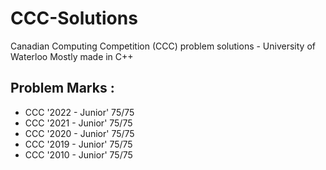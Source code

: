 # CCC-Solutions
Canadian Computing Competition (CCC) problem solutions - University of Waterloo
Mostly made in C++

## Problem Marks :

- CCC '2022 - Junior' 75/75
- CCC '2021 - Junior' 75/75
- CCC '2020 - Junior' 75/75
- CCC '2019 - Junior' 75/75
- CCC '2010 - Junior' 75/75
